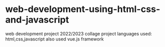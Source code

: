 # web-development-using-html-css-and-javascript
web development project 2022/2023
collage project
languages used: html,css,javascript
also used vue.js framework
